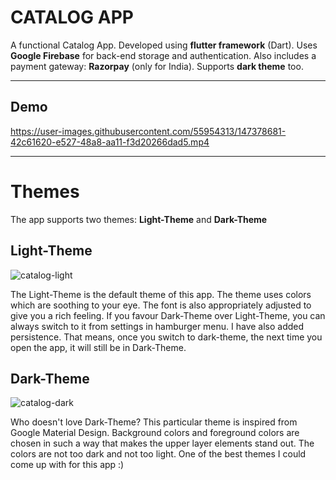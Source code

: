 # CATALOG APP

A functional Catalog App. Developed using **flutter framework** (Dart). Uses **Google Firebase** for back-end storage and authentication. Also includes a payment gateway: **Razorpay** (only for India). Supports **dark theme** too.

--- 

## Demo    

https://user-images.githubusercontent.com/55954313/147378681-42c61620-e527-48a8-aa11-f3d20266dad5.mp4

---

# Themes
The app supports two themes: **Light-Theme** and **Dark-Theme**

## Light-Theme

![catalog-light](https://user-images.githubusercontent.com/55954313/147365683-5487eecf-f7d5-4848-b37a-afad14eddff3.jpg)

The Light-Theme is the default theme of this app. The theme uses colors which are soothing to your eye. The font is also appropriately adjusted to give you a rich feeling. If you favour Dark-Theme over Light-Theme, you can always switch to it from settings in hamburger menu. I have also added persistence. That means, once you switch to dark-theme, the next time you open the app, it will still be in Dark-Theme. 

## Dark-Theme

![catalog-dark](https://user-images.githubusercontent.com/55954313/147365695-dfb2e738-8f53-4697-a8a9-b6b4825116d5.jpeg)

Who doesn't love Dark-Theme? This particular theme is inspired from Google Material Design. Background colors and foreground colors are chosen in such a way that makes the upper layer elements stand out. The colors are not too dark and not too light. One of the best themes I could come up with for this app :)



